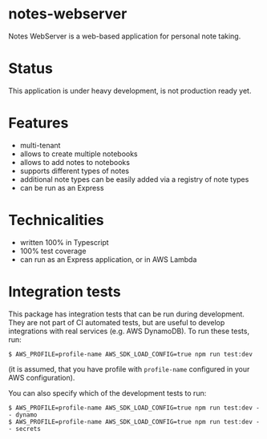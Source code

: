 # notes-webserver
Notes WebServer is a web-based application for personal note taking.

# Status
This application is under heavy development, is not production ready yet.

# Features
- multi-tenant
- allows to create multiple notebooks
- allows to add notes to notebooks
- supports different types of notes
- additional note types can be easily added via a registry of note types
- can be run as an Express

# Technicalities
- written 100% in Typescript
- 100% test coverage
- can run as an Express application, or in AWS Lambda

# Integration tests
This package has integration tests that can be run during development. They are not part of CI automated tests,
but are useful to develop integrations with real services (e.g. AWS DynamoDB). To run these tests, run:

```
$ AWS_PROFILE=profile-name AWS_SDK_LOAD_CONFIG=true npm run test:dev
```

(it is assumed, that you have profile with `profile-name` configured in your AWS configuration).

You can also specify which of the development tests to run:

```
$ AWS_PROFILE=profile-name AWS_SDK_LOAD_CONFIG=true npm run test:dev -- dynamo
$ AWS_PROFILE=profile-name AWS_SDK_LOAD_CONFIG=true npm run test:dev -- secrets
```

